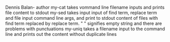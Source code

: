 Dennis Balan- author
my-cat takes vommand line filename inputs and prints file content to stdout
my-sed takes input input of find term, replace term and file input command line args, and print to stdout content of files with find term replaced by replace term. " " signifies empty string and there are problems with punctuations
my-uniq takes a filename input to the command line and prints out the content without duplicate lines
